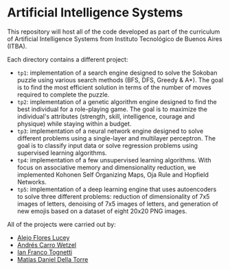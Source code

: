 # Artificial Intelligence Systems

This repository will host all of the code developed as part of the curriculum of Artificial Intelligence Systems from Instituto Tecnológico de Buenos Aires (ITBA).

Each directory contains a different project:

* `tp1`: implementation of a search engine designed to solve the Sokoban puzzle using various search methods (BFS, DFS, Greedy & A*). The goal is to find the most efficient solution in terms of the number of moves required to complete the puzzle.
* `tp2`: implementation of a genetic algorithm engine designed to find the best individual for a role-playing game. The goal is to maximize the individual's attributes (strength, skill, intelligence, courage and physique) while staying within a budget.
* `tp3`: implementation of a neural network engine designed to solve different problems using a single-layer and multilayer perceptron. The goal is to classify input data or solve regression problems using supervised learning algorithms.
* `tp4`: implementation of a few unsupervised learning algorithms. With focus on associative memory and dimensionality reduction, we implemented Kohonen Self Organizing Maps, Oja Rule and Hopfield Networks.
* `tp5`: implementation of a deep learning engine that uses autoencoders to solve three different problems: reduction of dimensionality of 7x5 images of letters, denoising of 7x5 images of letters, and generation of new emojis based on a dataset of eight 20x20 PNG images.

All of the projects were carried out by:

* [Alejo Flores Lucey](https://github.com/alejofl)
* [Andrés Carro Wetzel](https://github.com/AndresCarro)
* [Ian Franco Tognetti](https://github.com/itognetti)
* [Matías Daniel Della Torre](https://github.com/matidellatorre)
